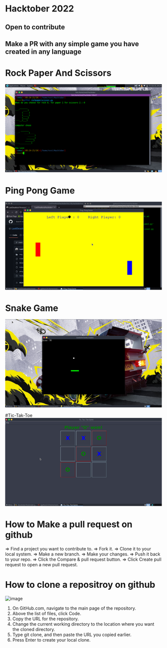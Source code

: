 # Hacktober 2022 
## Open to contribute 
## Make a PR with any simple game you have created in any language 

# Rock Paper And Scissors
![1](img/game.png)

# Ping Pong Game
![2](img/ping.png)

# Snake Game 
![3](img/snake.png)

#Tic-Tak-Toe
![4](img/ttt.png)


# How to Make a pull request on github
=> Find a project you want to contribute to.
=> Fork it.
=> Clone it to your local system.
=> Make a new branch.
=> Make your changes.
=> Push it back to your repo.
=> Click the Compare & pull request button.
=> Click Create pull request to open a new pull request.

# How to clone a repositroy on github
![image](https://user-images.githubusercontent.com/74889769/197358100-9b5a72cd-caa8-481e-b48b-0bd621fde5bf.png)
1. On GitHub.com, navigate to the main page of the repository.
2. Above the list of files, click  Code.
3. Copy the URL for the repository.
4. Change the current working directory to the location where you want the cloned directory.
5. Type git clone, and then paste the URL you copied earlier.
6. Press Enter to create your local clone.
